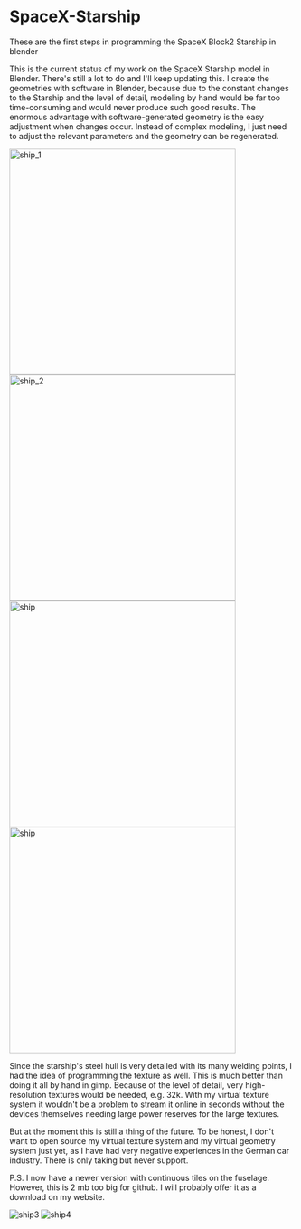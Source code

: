 # SpaceX-Starship
These are the first steps in programming the SpaceX Block2 Starship in blender

This is the current status of my work on the SpaceX Starship model in Blender. There's still a lot to do and I'll keep updating this. 
I create the geometries with software in Blender, because due to the constant changes to the Starship and the level of detail, 
modeling by hand would be far too time-consuming and would never produce such good results. 
The enormous advantage with software-generated geometry is the easy adjustment when changes occur. 
Instead of complex modeling, I just need to adjust the relevant parameters and the geometry can be regenerated.


<img src="https://github.com/user-attachments/assets/1c6a5d2b-b6f2-451d-865f-d5f836748074" alt="ship_1" width="400"/>
<img src="https://github.com/user-attachments/assets/bf4abad1-b5f3-4225-a89d-05fe01064ad1" alt="ship_2" width="400"/>
<img src="https://github.com/user-attachments/assets/42f55388-d4b0-44a5-8060-0776323099c6" alt="ship" width="400"/>
<img src="https://github.com/user-attachments/assets/fdb4be9a-18e2-46e4-acef-3adf651317f4" alt="ship" width="400"/>

Since the starship's steel hull is very detailed with its many welding points, I had the idea of ​​programming the texture as well. 
This is much better than doing it all by hand in gimp. Because of the level of detail, very high-resolution textures would be needed, e.g. 32k. 
With my virtual texture system it wouldn't be a problem to stream it online in seconds without the devices themselves needing large power reserves for the large textures.

But at the moment this is still a thing of the future. To be honest, I don't want to open source my virtual texture system and my virtual geometry system just yet, 
as I have had very negative experiences in the German car industry. There is only taking but never support.

P.S. I now have a newer version with continuous tiles on the fuselage. However, this is 2 mb too big for github. I will probably offer it as a download on my website.




![ship3](https://github.com/user-attachments/assets/b9fe1fe3-d32e-401f-addf-9c9d4e620bad)
![ship4](https://github.com/user-attachments/assets/99223403-5d83-497f-8560-513239f0e30e)
